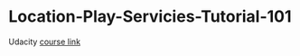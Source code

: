 # Location-Play-Servicies-Tutorial-101
Udacity [course link](https://www.udacity.com/courses/ud876-4) 


